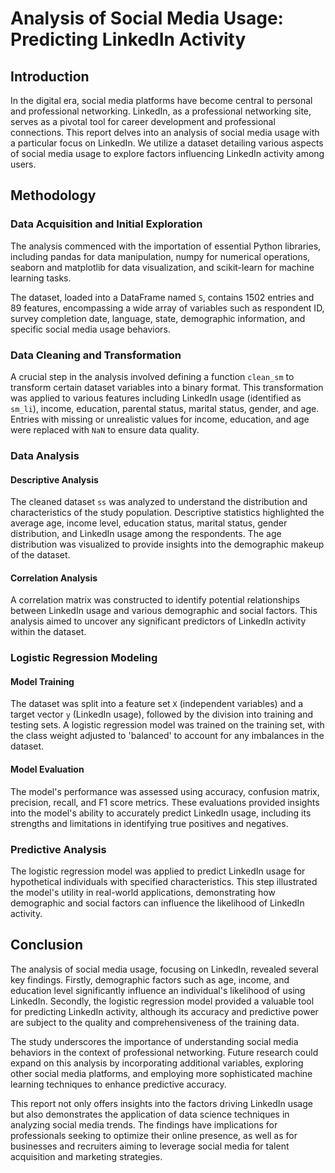 # Analysis of Social Media Usage: Predicting LinkedIn Activity

## Introduction

In the digital era, social media platforms have become central to personal and professional networking. LinkedIn, as a professional networking site, serves as a pivotal tool for career development and professional connections. This report delves into an analysis of social media usage with a particular focus on LinkedIn. We utilize a dataset detailing various aspects of social media usage to explore factors influencing LinkedIn activity among users.

## Methodology

### Data Acquisition and Initial Exploration

The analysis commenced with the importation of essential Python libraries, including pandas for data manipulation, numpy for numerical operations, seaborn and matplotlib for data visualization, and scikit-learn for machine learning tasks.

The dataset, loaded into a DataFrame named `S`, contains 1502 entries and 89 features, encompassing a wide array of variables such as respondent ID, survey completion date, language, state, demographic information, and specific social media usage behaviors.

### Data Cleaning and Transformation

A crucial step in the analysis involved defining a function `clean_sm` to transform certain dataset variables into a binary format. This transformation was applied to various features including LinkedIn usage (identified as `sm_li`), income, education, parental status, marital status, gender, and age. Entries with missing or unrealistic values for income, education, and age were replaced with `NaN` to ensure data quality.

### Data Analysis

#### Descriptive Analysis

The cleaned dataset `ss` was analyzed to understand the distribution and characteristics of the study population. Descriptive statistics highlighted the average age, income level, education status, marital status, gender distribution, and LinkedIn usage among the respondents. The age distribution was visualized to provide insights into the demographic makeup of the dataset.

#### Correlation Analysis

A correlation matrix was constructed to identify potential relationships between LinkedIn usage and various demographic and social factors. This analysis aimed to uncover any significant predictors of LinkedIn activity within the dataset.

### Logistic Regression Modeling

#### Model Training

The dataset was split into a feature set `X` (independent variables) and a target vector `y` (LinkedIn usage), followed by the division into training and testing sets. A logistic regression model was trained on the training set, with the class weight adjusted to 'balanced' to account for any imbalances in the dataset.

#### Model Evaluation

The model's performance was assessed using accuracy, confusion matrix, precision, recall, and F1 score metrics. These evaluations provided insights into the model's ability to accurately predict LinkedIn usage, including its strengths and limitations in identifying true positives and negatives.

### Predictive Analysis

The logistic regression model was applied to predict LinkedIn usage for hypothetical individuals with specified characteristics. This step illustrated the model's utility in real-world applications, demonstrating how demographic and social factors can influence the likelihood of LinkedIn activity.

## Conclusion

The analysis of social media usage, focusing on LinkedIn, revealed several key findings. Firstly, demographic factors such as age, income, and education level significantly influence an individual's likelihood of using LinkedIn. Secondly, the logistic regression model provided a valuable tool for predicting LinkedIn activity, although its accuracy and predictive power are subject to the quality and comprehensiveness of the training data.

The study underscores the importance of understanding social media behaviors in the context of professional networking. Future research could expand on this analysis by incorporating additional variables, exploring other social media platforms, and employing more sophisticated machine learning techniques to enhance predictive accuracy.

This report not only offers insights into the factors driving LinkedIn usage but also demonstrates the application of data science techniques in analyzing social media trends. The findings have implications for professionals seeking to optimize their online presence, as well as for businesses and recruiters aiming to leverage social media for talent acquisition and marketing strategies.
